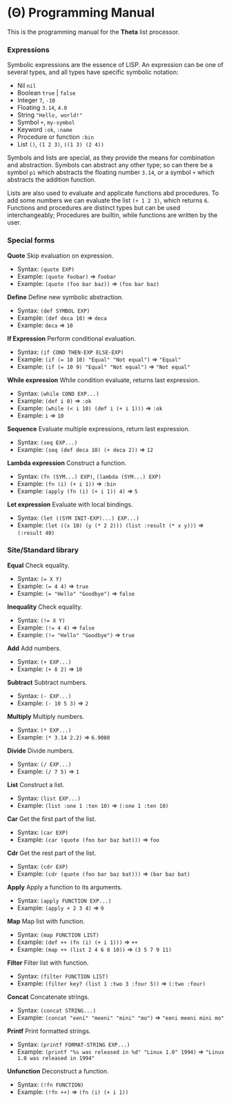 # (Θ) Programming Manual

This is the programming manual for the **Theta** list processor.

### Expressions

Symbolic expressions are the essence of LISP.
An expression can be one of several types, and all types have specific symbolic notation:

- Nil `nil`
- Boolean `true` | `false`
- Integer `7`, `-10`
- Floating `3.14`, `4.0`
- String `"Hello, world!"`
- Symbol `+`, `my-symbol`
- Keyword `:ok`, `:name`
- Procedure or function `:bin`
- List `()`, `(1 2 3)`, `((1 3) (2 4))`

Symbols and lists are special, as they provide the means for combination and abstraction.
Symbols can abstract any other type;
so can there be a symbol `pi` which abstracts the floating number `3.14`, or a symbol `+` which abstracts the addition function.

Lists are also used to evaluate and applicate functions abd procedures.
To add some numbers we can evaluate the list `(+ 1 2 3)`, which returns `6`.
Functions and procedures are distinct types but can be used interchangeably;
Procedures are builtin, while functions are written by the user.

### Special forms

**Quote**
Skip evaluation on expression.
- Syntax: `(quote EXP)`
- Example: `(quote foobar)` => `foobar`
- Example: `(quote (foo bar baz))` => `(foo bar baz)`

**Define**
Define new symbolic abstraction.
- Syntax: `(def SYMBOL EXP)`
- Example: `(def deca 10)` => `deca`
- Example: `deca` => `10`

**If Expression**
Perform conditional evaluation.
- Syntax: `(if COND THEN-EXP ELSE-EXP)`
- Example: `(if (= 10 10) "Equal" "Not equal")` => `"Equal"`
- Example: `(if (= 10 9) "Equal" "Not equal")` => `"Not equal"`

**While expression**
While condition evaluate, returns last expression.
- Syntax: `(while COND EXP...)`
- Example: `(def i 0)` => `:ok`
- Example: `(while (< i 10) (def i (+ i 1)))` => `:ok`
- Example: `i` => `10`

**Sequence**
Evaluate multiple expressions, return last expression.
- Syntax: `(seq EXP...)`
- Example: `(seq (def deca 10) (+ deca 2))` => `12`

**Lambda expression**
Construct a function.
- Syntax: `(fn (SYM...) EXP)`, `(lambda (SYM...) EXP)`
- Example: `(fn (i) (+ i 1))` => `:bin`
- Example: `(apply (fn (i) (+ i 1)) 4)` => `5`

**Let expression**
Evaluate with local bindings.
- Syntax: `(let ((SYM INIT-EXP)...) EXP...)`
- Example: `(let ((x 10) (y (* 2 2))) (list :result (* x y)))` => `(:result 40)`

### Site/Standard library

**Equal**
Check equality.
- Syntax: `(= X Y)`
- Example: `(= 4 4)` => `true`
- Example: `(= "Hello" "Goodbye")` => `false`

**Inequality**
Check equality.
- Syntax: `(!= X Y)`
- Example: `(!= 4 4)` => `false`
- Example: `(!= "Hello" "Goodbye")` => `true`

**Add**
Add numbers.
- Syntax: `(+ EXP...)`
- Example: `(+ 8 2)` => `10`

**Subtract**
Subtract numbers.
- Syntax: `(- EXP...)`
- Example: `(- 10 5 3)` => `2`

**Multiply**
Multiply numbers.
- Syntax: `(* EXP...)`
- Example: `(* 3.14 2.2)` => `6.9080`

**Divide**
Divide numbers.
- Syntax: `(/ EXP...)`
- Example: `(/ 7 5)` => `1`

**List**
Construct a list.
- Syntax: `(list EXP...)`
- Example: `(list :one 1 :ten 10)` => `(:one 1 :ten 10)`

**Car**
Get the first part of the list.
- Syntax: `(car EXP)`
- Example: `(car (quote (foo bar baz bat)))` => `foo`

**Cdr**
Get the rest part of the list.
- Syntax: `(cdr EXP)`
- Example: `(cdr (quote (foo bar baz bat)))` => `(bar baz bat)`

**Apply**
Apply a function to its arguments.
- Syntax: `(apply FUNCTION EXP...)`
- Example: `(apply + 2 3 4)` => `9`

**Map**
Map list with function.
- Syntax: `(map FUNCTION LIST)`
- Example: `(def ++ (fn (i) (+ i 1)))` => `++`
- Example: `(map ++ (list 2 4 6 8 10))` => `(3 5 7 9 11)`

**Filter**
Filter list with function.
- Syntax: `(filter FUNCTION LIST)`
- Example: `(filter key? (list 1 :two 3 :four 5))` => `(:two :four)`

**Concat**
Concatenate strings.
- Syntax: `(concat STRING...)`
- Example: `(concat "eeni" "meeni" "mini" "mo")` => `"eeni meeni mini mo"`

**Printf**
Print formatted strings.
- Syntax: `(printf FORMAT-STRING EXP...)`
- Example: `(printf "%s was released in %d" "Linux 1.0" 1994)` => `"Linux 1.0 was released in 1994"`

**Unfunction**
Deconstruct a function.
- Syntax: `(!fn FUNCTION)`
- Example: `(!fn ++)` => `(fn (i) (+ i 1))`
